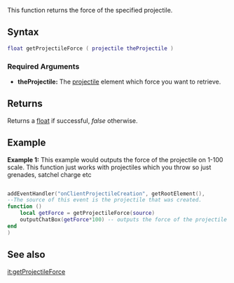 This function returns the force of the specified projectile.

Syntax
------

``` lua
float getProjectileForce ( projectile theProjectile )
```

### Required Arguments

-   **theProjectile:** The [projectile](/docs/projectiles.md "wikilink") element which force you want to retrieve.

Returns
-------

Returns a [float](/docs/float.md "wikilink") if successful, *false* otherwise.

Example
-------

**Example 1:** This example would outputs the force of the projectile on 1-100 scale. This function just works with projectiles which you throw so just grenades, satchel charge etc

``` lua

addEventHandler("onClientProjectileCreation", getRootElement(),
--The source of this event is the projectile that was created.
function ()
    local getForce = getProjectileForce(source)
    outputChatBox(getForce*100) -- outputs the force of the projectile on 1-100 scale
end
)
```

See also
--------

[it:getProjectileForce](/docs/it:getprojectileforce.md "wikilink")
